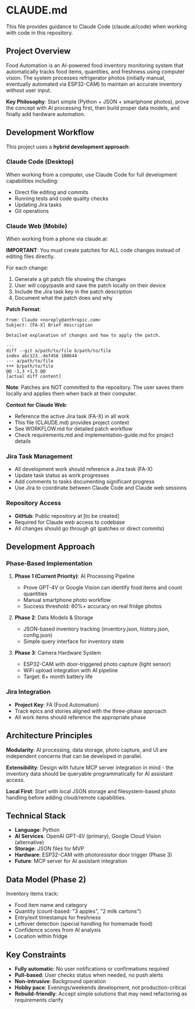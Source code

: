 # CLAUDE.md

This file provides guidance to Claude Code (claude.ai/code) when working with code in this repository.

## Project Overview

Food Automation is an AI-powered food inventory monitoring system that automatically tracks food items, quantities, and freshness using computer vision. The system processes refrigerator photos (initially manual, eventually automated via ESP32-CAM) to maintain an accurate inventory without user input.

**Key Philosophy**: Start simple (Python + JSON + smartphone photos), prove the concept with AI processing first, then build proper data models, and finally add hardware automation.

## Development Workflow

This project uses a **hybrid development approach**:

### Claude Code (Desktop)
When working from a computer, use Claude Code for full development capabilities including:
- Direct file editing and commits
- Running tests and code quality checks
- Updating Jira tasks
- Git operations

### Claude Web (Mobile)
When working from a phone via claude.ai:

**IMPORTANT**: You must create patches for ALL code changes instead of editing files directly.

For each change:
1. Generate a git patch file showing the changes
2. User will copy/paste and save the patch locally on their device
3. Include the Jira task key in the patch description
4. Document what the patch does and why

**Patch Format**:
```
From: Claude <noreply@anthropic.com>
Subject: [FA-X] Brief description

Detailed explanation of changes and how to apply the patch.

---
diff --git a/path/to/file b/path/to/file
index abc123..def456 100644
--- a/path/to/file
+++ b/path/to/file
@@ -1,3 +1,5 @@
[actual diff content]
```

**Note**: Patches are NOT committed to the repository. The user saves them locally and applies them when back at their computer.

**Context for Claude Web**:
- Reference the active Jira task (FA-X) in all work
- This file (CLAUDE.md) provides project context
- See WORKFLOW.md for detailed patch workflow
- Check requirements.md and implementation-guide.md for project details

### Jira Task Management
- All development work should reference a Jira task (FA-X)
- Update task status as work progresses
- Add comments to tasks documenting significant progress
- Use Jira to coordinate between Claude Code and Claude web sessions

### Repository Access
- **GitHub**: Public repository at [to be created]
- Required for Claude web access to codebase
- All changes should go through git (patches or direct commits)

## Development Approach

### Phase-Based Implementation

1. **Phase 1 (Current Priority)**: AI Processing Pipeline
   - Prove GPT-4V or Google Vision can identify food items and count quantities
   - Manual smartphone photo workflow
   - Success threshold: 80%+ accuracy on real fridge photos

2. **Phase 2**: Data Models & Storage
   - JSON-based inventory tracking (inventory.json, history.json, config.json)
   - Simple query interface for inventory state

3. **Phase 3**: Camera Hardware System
   - ESP32-CAM with door-triggered photo capture (light sensor)
   - WiFi upload integration with AI pipeline
   - Target: 6+ month battery life

### Jira Integration

- **Project Key**: FA (Food Automation)
- Track epics and stories aligned with the three-phase approach
- All work items should reference the appropriate phase

## Architecture Principles

**Modularity**: AI processing, data storage, photo capture, and UI are independent concerns that can be developed in parallel.

**Extensibility**: Design with future MCP server integration in mind - the inventory data should be queryable programmatically for AI assistant access.

**Local First**: Start with local JSON storage and filesystem-based photo handling before adding cloud/remote capabilities.

## Technical Stack

- **Language**: Python
- **AI Services**: OpenAI GPT-4V (primary), Google Cloud Vision (alternative)
- **Storage**: JSON files for MVP
- **Hardware**: ESP32-CAM with photoresistor door trigger (Phase 3)
- **Future**: MCP server for AI assistant integration

## Data Model (Phase 2)

Inventory items track:
- Food item name and category
- Quantity (count-based: "3 apples", "2 milk cartons")
- Entry/exit timestamps for freshness
- Leftover detection (special handling for homemade food)
- Confidence scores from AI analysis
- Location within fridge

## Key Constraints

- **Fully automatic**: No user notifications or confirmations required
- **Pull-based**: User checks status when needed, no push alerts
- **Non-intrusive**: Background operation
- **Hobby pace**: Evenings/weekends development, not production-critical
- **Rebuild-friendly**: Accept simple solutions that may need refactoring as requirements clarify
